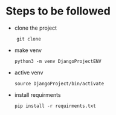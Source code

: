 # Steps to be followed

- clone the project
```
    git clone
```

- make venv

  ```
  python3 -m venv DjangoProjectENV
  ```
- active venv

  ```
  source DjangoProject/bin/activate
  ```
- install requirments

  ```
  pip install -r requirments.txt
  ```
